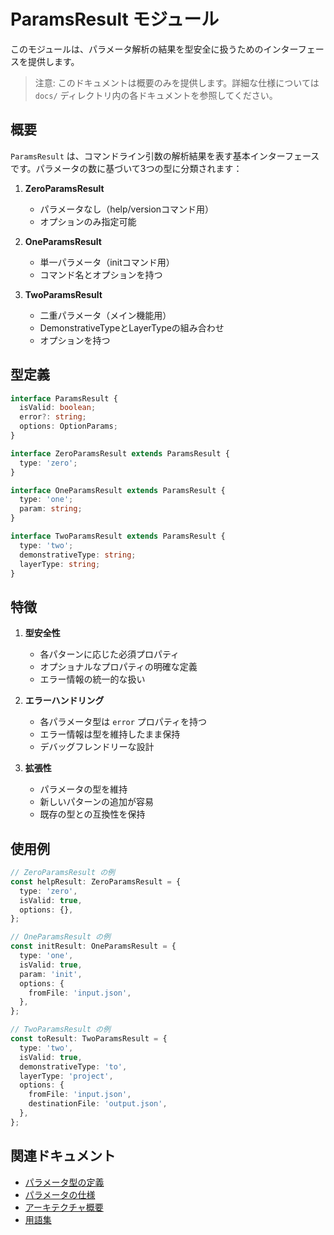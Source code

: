 # ParamsResult モジュール

このモジュールは、パラメータ解析の結果を型安全に扱うためのインターフェースを提供します。

> 注意: このドキュメントは概要のみを提供します。詳細な仕様については `docs/` ディレクトリ内の各ドキュメントを参照してください。

## 概要

`ParamsResult` は、コマンドライン引数の解析結果を表す基本インターフェースです。パラメータの数に基づいて3つの型に分類されます：

1. **ZeroParamsResult**
   - パラメータなし（help/versionコマンド用）
   - オプションのみ指定可能

2. **OneParamsResult**
   - 単一パラメータ（initコマンド用）
   - コマンド名とオプションを持つ

3. **TwoParamsResult**
   - 二重パラメータ（メイン機能用）
   - DemonstrativeTypeとLayerTypeの組み合わせ
   - オプションを持つ

## 型定義

```typescript
interface ParamsResult {
  isValid: boolean;
  error?: string;
  options: OptionParams;
}

interface ZeroParamsResult extends ParamsResult {
  type: 'zero';
}

interface OneParamsResult extends ParamsResult {
  type: 'one';
  param: string;
}

interface TwoParamsResult extends ParamsResult {
  type: 'two';
  demonstrativeType: string;
  layerType: string;
}
```

## 特徴

1. **型安全性**
   - 各パターンに応じた必須プロパティ
   - オプショナルなプロパティの明確な定義
   - エラー情報の統一的な扱い

2. **エラーハンドリング**
   - 各パラメータ型は `error` プロパティを持つ
   - エラー情報は型を維持したまま保持
   - デバッグフレンドリーな設計

3. **拡張性**
   - パラメータの型を維持
   - 新しいパターンの追加が容易
   - 既存の型との互換性を保持

## 使用例

```typescript
// ZeroParamsResult の例
const helpResult: ZeroParamsResult = {
  type: 'zero',
  isValid: true,
  options: {},
};

// OneParamsResult の例
const initResult: OneParamsResult = {
  type: 'one',
  isValid: true,
  param: 'init',
  options: {
    fromFile: 'input.json',
  },
};

// TwoParamsResult の例
const toResult: TwoParamsResult = {
  type: 'two',
  isValid: true,
  demonstrativeType: 'to',
  layerType: 'project',
  options: {
    fromFile: 'input.json',
    destinationFile: 'output.json',
  },
};
```

## 関連ドキュメント

- [パラメータ型の定義](docs/params_type.ja.md)
- [パラメータの仕様](docs/params.ja.md)
- [アーキテクチャ概要](docs/architecture/layer1_overview.ja.md)
- [用語集](docs/glossary.ja.md)
